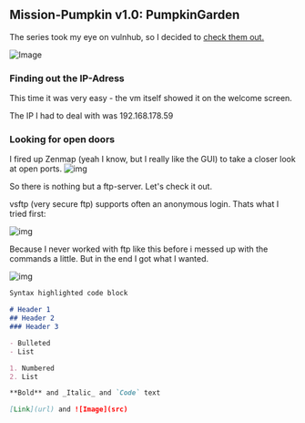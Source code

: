 ## Mission-Pumpkin v1.0: PumpkinGarden

The series took my eye on vulnhub, so I decided to [check them out.](https://www.vulnhub.com/?q=pumpkin) 

![Image](https://github.com/shendayan/CTF-ressources/blob/master/PumpkinGarden-Screenshot-10.png)

### Finding out the IP-Adress

This time it was very easy - the vm itself showed it on the welcome screen.

The IP I had to deal with was 192.168.178.59

### Looking for open doors

I fired up Zenmap (yeah I know, but I really like the GUI) to take a closer look at open ports.
![img](https://github.com/shendayan/CTF-ressources/blob/master/PumpkinGarden-Screenshot-19.png)

So there is nothing but a ftp-server. Let's check it out.

vsftp (very secure ftp) supports often an anonymous login. Thats what I tried first:

![img](https://github.com/shendayan/CTF-ressources/blob/master/PumpkinGarden-Screenshot-13.png)

Because I never worked with ftp like this before i messed up with the commands a little.
But in the end I got what I wanted.

![img](https://github.com/shendayan/CTF-ressources/blob/master/PumpkinGarden-Screenshot-12.png)
```markdown
Syntax highlighted code block

# Header 1
## Header 2
### Header 3

- Bulleted
- List

1. Numbered
2. List

**Bold** and _Italic_ and `Code` text

[Link](url) and ![Image](src)
````
